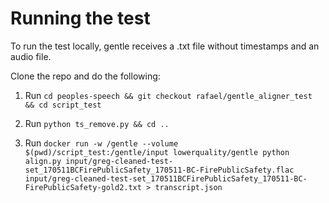 # Running the test

To run the test locally, gentle receives a .txt file without timestamps and an audio file.

Clone the repo and do the following:

1. Run 
    `cd peoples-speech && git checkout rafael/gentle_aligner_test && cd script_test`
    
2. Run 
`python ts_remove.py && cd ..`


3. Run 
`docker run -w /gentle --volume $(pwd)/script_test:/gentle/input lowerquality/gentle python align.py input/greg-cleaned-test-set_170511BCFirePublicSafety_170511-BC-FirePublicSafety.flac input/greg-cleaned-test-set_170511BCFirePublicSafety_170511-BC-FirePublicSafety-gold2.txt > transcript.json`
